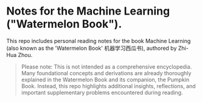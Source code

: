 # Notes for the Machine Learning ("Watermelon Book").
This repo includes personal reading notes for the book Machine Learning (also known as the 'Watermelon Book' 机器学习西瓜书), authored by Zhi-Hua Zhou.

>Please note: This is not intended as a comprehensive encyclopedia. Many foundational concepts and derivations are already thoroughly explained in the Watermelon Book and its companion, the Pumpkin Book. Instead, this repo highlights additional insights, reflections, and important supplementary problems encountered during reading.

